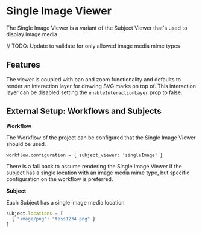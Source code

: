 # Single Image Viewer

The Single Image Viewer is a variant of the Subject Viewer that's used to
display image media.

// TODO: Update to validate for only allowed image media mime types

## Features

The viewer is coupled with pan and zoom functionality and defaults to render an interaction layer for drawing SVG marks on top of. This interaction layer can be disabled setting the `enableInteractionLayer` prop to false.

## External Setup: Workflows and Subjects

**Workflow**

The Workflow of the project can be configured that the Single Image Viewer should be used.

`workflow.configuration = { subject_viewer: 'singleImage' }`

There is a fall back to assume rendering the Single Image Viewer if the subject has a single location with an image media mime type, but specific configuration on the workflow is preferred. 

**Subject**

Each Subject has a single image media location

```js
subject.locations = [
  { "image/png": "tess1234.png" }
]
```
